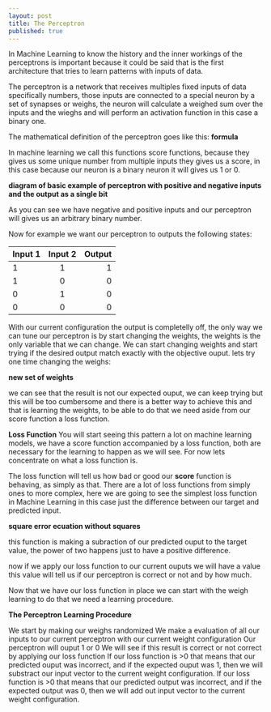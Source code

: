 ```yaml
---
layout: post
title: The Perceptron
published: true
---
```


In Machine Learning to know the history and the inner workings of the perceptrons is important because it could be said that is the first architecture that tries to learn patterns with inputs of data.

The perceptron is a network that receives multiples fixed inputs of data specifically numbers, those inputs are connected to a special neuron by a set of synapses or weighs, the neuron will calculate a weighed sum over the inputs and the wieghs and will perform an activation function in this case a binary one.

The mathematical definition of the perceptron goes like this:
**formula**

In machine learning we call this functions score functions, because they gives us some unique number from multiple inputs they gives us a score, in this case because our neuron is a binary neuron it will gives us 1 or 0. 


**diagram of basic example of perceptron with positive and negative inputs and the output as a single bit**

As you can see we have negative and positive inputs and our perceptron will gives us an arbitrary binary number.

Now for example we want our perceptron to outputs the following states:


| Input 1   |      Input 2      |  Output |
|----------|:-------------:|------:|
| 1 |  1 |1 |
| 1 |   0  |   0 |
| 0 | 1 |    0|
| 0 | 0 |    0|


With our current configuration the output is completelly off, the only way we can tune our perceptron is by start changing the weights, the weights is the only variable that we can change.
We can start changing weights and start trying if the desired output match exactly with the objective ouput. lets try one time changing the weighs:

**new set of weights**

we can see that the result is not our expected ouput, we can keep trying but this will be too cumbersome and there is a better way to achieve this and that is learning the weights, to be able to do that we need aside from our score function a loss function.

**Loss Function**
You will start seeing this pattern a lot on machine learning models, we have a score function accompanied by a loss function, both are necessary for the learning to happen as we will see. For now lets concentrate on what a loss function is.

The loss function will tell us how bad or good our **score** function is behaving, as simply as that. There are a lot of loss functions from simply ones to more complex, here we are going to see the simplest loss function in Machine Learning in this case just the difference between our target and predicted input.

**square error ecuation without squares**

this function is making a subraction of our predicted ouput to the target value, the power of two happens just to have a positive difference.

now if we apply our loss function to our current ouputs we will have a value this value will tell us if our perceptron is correct or not and by how much.

Now that we have our loss function in place we can start with the weigh learning to do that we need a learning procedure.

**The Perceptron Learning Procedure**

We start by making our weighs randomized
We make a evaluation of all our inputs to our current perceptron with our current weight configuration
Our perceptron will ouput 1 or 0
We will see if this result is correct or not correct by applying our loss function
If our loss function is >0 that means that our predicted ouput was incorrect, and if the expected ouput was 1, then we will substract our input vector to the current weight configuration.
If our loss function is >0 that means that our predicted output was incorrect, and if the expected output was 0, then we will add out input vector to the current weight configuration.
